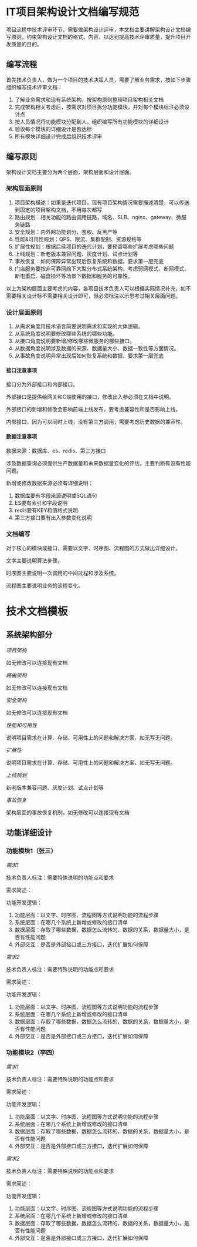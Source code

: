 
# IT项目架构设计文档编写规范


项目流程中技术评审环节，需要做架构设计评审，本文档主要讲解架构设计文档编写原则，约束架构设计文档的格式、内容，以达到提高技术评审质量，提升项目开发质量的目的。

## 编写流程

首先技术负责人，做为一个项目的技术决策人员，需要了解业务需求，按如下步骤组织编写技术评审文档：

1. 了解业务需求和现有系统架构，按架构原则整理项目架构相关文档
2. 完成架构相关考虑后，按需求对项目拆分功能模块，并对每个模块标注必须设计点
3. 按人员情况将功能模块分配到人，组织编写所有功能模块的详细设计
4. 验收每个模块的详细设计是否达标
5. 所有模块详细设计完成后组织技术评审

## 编写原则

架构设计文档主要分为两个层面，架构层面和设计层面。

### 架构层面原则

1. 项目架构描述：如果是迭代项目，现有项目架构情况需要描述清楚，可以传送到固定的项目架构文档，不用每次都写
2. 路由规划：相关功能的路由调用链路，域名、SLB、nginx、gateway、微服务链路
3. 安全规划：内外网功能划分，鉴权、反黑产等
4. 性能&可用性规划：QPS、限流、集群配制、资源规格等
5. 扩展性规划：根据后续项目的迭代计划，要预留哪些扩展考虑哪些问题
6. 上线规划：新老版本兼容问题、灰度计划、试点计划等
7. 事故恢复：如何保障异常出现后恢复系统和数据，要求第一层兜底
8. 门店服务要按非可靠网络下大型分布式系统架构，考虑弱网模式、断网模式、断电重启、磁盘损坏等场景下数据和服务的可靠性。

以上为架构层面主要考虑的内容，各项目技术负责人可以根据实际情况补充，如不需要相关设计标不需要相关设计即可，但必须标注以示思考过相关层面问题。

### 设计层面原则

1. 从需求角度用技术语言简要说明需求和实现的大体逻辑。
2. 从系统角度说明要修改哪些系统的哪些功能。
3. 从接口角度说明要新增/修改哪些微服务的哪些接口。
4. 从数据角度说明涉及数据的来源、数据量大小、数据一致性等方面情况。
5. 从事故角度说明异常出现后如何恢复系统和数据，要求第一层兜底

#### 接口注意事项

接口分为外部接口和内部接口。

外部接口是提供给网关和C端使用的接口，修改出入参必须在文档中说明。

外部接口的新增和修改会影响前端上线发布，要考虑兼容性和是否影响上线。

内部接口，因为可以同时上线，没有第三方调用，需要考虑历史数据的兼容性。

#### 数据注意事项

数据来源：数据库、es、redis、第三方接口

涉及数据查询必须提供生产数据量和未来数据量变化的评估，主要判断有没有性能问题。

新增或修改数据来源必须有详细说明：

1. 数据库要有字段来源说明或SQL语句
2. ES要有索引和字段说明
3. redis要有KEY和值格式说明
4. 第三方接口要有出入参数变化说明

### 文档编写

对于核心的模块或接口，需要以文字、时序图、流程图的方式做出详细设计。

文字主要说明算法步骤。

时序图主要说明一次调用的中间过程和涉及系统。

流程图主要说明业务的流程变化。

# 技术文档模板

## 系统架构部分

*项目架构*

如无修改可以连接现有文档

*路由架构*

如无修改可以连接现有文档

*安全架构*

如无修改可以连接现有文档

*性能和可用性*

说明项目需求在计算、存储、可用性上的问题和解决方案，如无写无问题。

*扩展性*

说明项目需求在计算、存储、可用性上的问题和解决方案，如无写无问题。

*上线规划*

新老版本兼容问题、灰度计划、试点计划等

*事故恢复*

架构层面的事故恢复机制，如无修改可以连接现有文档

## 功能详细设计

### 功能模块1（张三）

*需求1*

技术负责人标注：需要特殊说明的功能点和要求

需求简述：

功能开发逻辑：

1. 功能层面：以文字、时序图、流程图等方式说明功能的流程步骤
2. 系统层面：在哪几个系统上新增或修改的接口清单
3. 数据层面：存取了哪些数据，数据怎么流转的，数据的关系，数据量大小，是否有性能问题
4. 外部交互：是否是外部接口或三方接口，迭代扩展如何保障

*需求2*

技术负责人标注：需要特殊说明的功能点和要求

需求简述：

功能开发逻辑：

1. 功能层面：以文字、时序图、流程图等方式说明功能的流程步骤
2. 系统层面：在哪几个系统上新增或修改的接口清单
3. 数据层面：存取了哪些数据，数据怎么流转的，数据的关系，数据量大小，是否有性能问题
4. 外部交互：是否是外部接口或三方接口，迭代扩展如何保障

### 功能模块2（李四）

*需求1*

技术负责人标注：需要特殊说明的功能点和要求

需求简述：

功能开发逻辑：

1. 功能层面：以文字、时序图、流程图等方式说明功能的流程步骤
2. 系统层面：在哪几个系统上新增或修改的接口清单
3. 数据层面：存取了哪些数据，数据怎么流转的，数据的关系，数据量大小，是否有性能问题
4. 外部交互：是否是外部接口或三方接口，迭代扩展如何保障

*需求2*

技术负责人标注：需要特殊说明的功能点和要求

需求简述：

功能开发逻辑：

1. 功能层面：以文字、时序图、流程图等方式说明功能的流程步骤
2. 系统层面：在哪几个系统上新增或修改的接口清单
3. 数据层面：存取了哪些数据，数据怎么流转的，数据的关系，数据量大小，是否有性能问题
4. 外部交互：是否是外部接口或三方接口，迭代扩展如何保障

